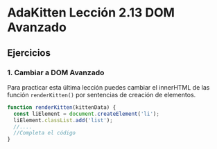 # AdaKitten Lección 2.13 DOM Avanzado

## Ejercicios

### 1. Cambiar a DOM Avanzado

Para practicar esta última lección puedes cambiar el innerHTML de las función `renderKitten()` por sentencias de creación de elementos.

```js
function renderKitten(kittenData) {
  const liElement = document.createElement('li');
  liElement.classList.add('list');
  //....
  //Completa el código
}
```
